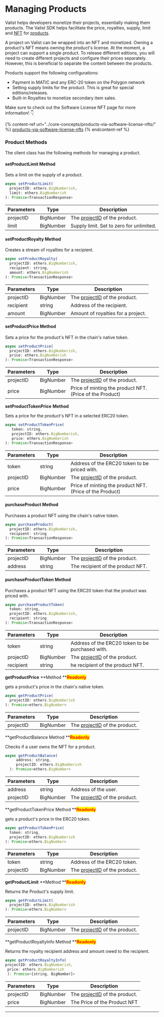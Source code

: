 # Managing Products

Valist helps developers monetize their projects, essentially making them products. The Valist SDK helps facilitate the price, royalties, supply, limit and [NFT](../core-concepts/products-via-software-license-nfts/) for [products](../core-concepts/products-via-software-license-nfts/).&#x20;

A project on Valist can be wrapped into an NFT and monetized. Owning a product's NFT means owning the product's license. At the moment, a project can support a single product. To release different editions, you will need to create different projects and configure their prices separately. However, this is beneficial to separate the content between the products.

Products support the following configurations:

* Payment in MATIC and any ERC-20 token on the Polygon network
* Setting supply limits for the product. This is great for special editions/releases.
* Built-in Royalties to monetize secondary item sales.

Make sure to check out the Software License NFT page for more information! 👇

{% content-ref url="../core-concepts/products-via-software-license-nfts/" %}
[products-via-software-license-nfts](../core-concepts/products-via-software-license-nfts/)
{% endcontent-ref %}

### Product Methods

The client class has the following methods for managing a product.&#x20;

#### setProductLimit Method

Sets a limit on the supply of a product.

```jsx
async setProductLimit(
  projectID: ethers.BigNumberish,
  limit: ethers.BigNumberish
): Promise<TransactionResponse> 
```

| Parameters | Type      | Description                                                      |
| ---------- | --------- | ---------------------------------------------------------------- |
| projectID  | BigNumber | The [projectID](managing-projects.md#projectid) of the product.  |
| limit      | BigNumber | Supply limit. Set to zero for unlimited.                         |

#### setProductRoyalty Method&#x20;

Creates a stream of royalties for a recipient.&#x20;

```jsx
async setProductRoyalty(
  projectID: ethers.BigNumberish,
  recipient: string,
  amount: ethers.BigNumberish
): Promise<TransactionResponse>
```

| Parameters | Type      | Description                                                      |
| ---------- | --------- | ---------------------------------------------------------------- |
| projectID  | BigNumber | The [projectID](managing-projects.md#projectid) of the product.  |
| recipient  | string    | Address of the recipient.                                        |
| amount     | BigNumber | Amount of royalties for a project.                               |

#### setProductPrice Method

Sets a price for the product's NFT in the chain's native token.&#x20;

```jsx
async setProductPrice(
  projectID: ethers.BigNumberish, 
  price: ethers.BigNumberish
): Promise<TransactionResponse>
```

| Parameters | Type      | Description                                                      |
| ---------- | --------- | ---------------------------------------------------------------- |
| projectID  | BigNumber | The [projectID](managing-projects.md#projectid) of the product.  |
| price      | BigNumber | Price of minting the product NFT. (Price of the Product)         |

**setProductTokenPrice** **Method**

Sets a price for the product's NFT in a selected ERC20 token.

```jsx
async setProductTokenPrice(
   token: string,
   projectID: ethers.BigNumberish,
   price: ethers.BigNumberish
): Promise<TransactionResponse>
```

| Parameters | Type      | Description                                                      |
| ---------- | --------- | ---------------------------------------------------------------- |
| token      | string    | Address of the ERC20 token to be priced with.                    |
| projectID  | BigNumber | The [projectID](managing-projects.md#projectid) of the product.  |
| price      | BigNumber | Price of minting the product NFT. (Price of the Product)         |

#### purchaseProduct Method

Purchases a product NFT using the chain's native token.&#x20;

```jsx
async purchaseProduct(
  projectID: ethers.BigNumberish, 
  recipient: string
): Promise<TransactionResponse> 
```

| Parameters | Type      | Description                                                      |
| ---------- | --------- | ---------------------------------------------------------------- |
| projectID  | BigNumber | The [projectID](managing-projects.md#projectid) of the product.  |
| address    | string    | The recipient of the product NFT.                                |

#### purchaseProductToken Method&#x20;

Purchases a product NFT using the ERC20 token that the product was priced with.&#x20;

```jsx
async purchaseProductToken(
  token: string,
  projectID: ethers.BigNumberish,
  recipient: string
): Promise<TransactionResponse> 
```

| Parameters | Type      | Description                                                     |
| ---------- | --------- | --------------------------------------------------------------- |
| token      | string    | Address of the ERC20 token to be purchased with.                |
| projectID  | BigNumber | The [projectID](managing-projects.md#projectid) of the product. |
| recipient  | string    | he recipient of the product NFT.                                |

**getProductPrice** **Method **<mark style="color:red;">**Readonly**</mark>

gets a product's price in the chain's native token.&#x20;

```jsx
async getProductPrice(
  projectID: ethers.BigNumberish
): Promise<ethers.BigNumber>
```

| Parameters | Type      | Description                                                      |
| ---------- | --------- | ---------------------------------------------------------------- |
| projectID  | BigNumber | The [projectID](managing-projects.md#projectid) of the product.  |

**getProductBalance Method **<mark style="color:red;">**Readonly**</mark>&#x20;

Checks if a user owns the NFT for a product.&#x20;

```jsx
async getProductBalance(
     address: string,
     projectID: ethers.BigNumberish
  ): Promise<ethers.BigNumber>
```

| Parameters | Type      | Description                                                      |
| ---------- | --------- | ---------------------------------------------------------------- |
| address    | string    | Address of the user.                                             |
| projectID  | BigNumber | The [projectID](managing-projects.md#projectid) of the product.  |

**getProductTokenPrice Method **<mark style="color:red;">**Readonly**</mark>&#x20;

gets a product's price in the ERC20 token.&#x20;

```jsx
async getProductTokenPrice(
  token: string,
  projectID: ethers.BigNumberish
): Promise<ethers.BigNumber> 
```

| Parameters | Type      | Description                                                      |
| ---------- | --------- | ---------------------------------------------------------------- |
| token      | string    | Address of the ERC20 token.                                      |
| projectID  | BigNumber | The [projectID](managing-projects.md#projectid) of the product.  |

**getProductLimit** **Method **<mark style="color:red;">**Readonly**</mark>

Returns the Product's supply limit.&#x20;

```jsx
async getProductLimit(
  projectID: ethers.BigNumberish
): Promise<ethers.BigNumber>
```

| Parameters | Type      | Description                                                      |
| ---------- | --------- | ---------------------------------------------------------------- |
| projectID  | BigNumber | The [projectID](managing-projects.md#projectid) of the product.  |

**getProductRoyaltyInfo Method **<mark style="color:red;">**Readonly**</mark>

Returns the royalty recipient address and amount owed to the recipient.&#x20;

```jsx
async getProductRoyaltyInfo(
projectID: ethers.BigNumberish,
 price: ethers.BigNumberish
 ): Promise<[string, BigNumber]> 
```

| Parameters | Type      | Description                                                      |
| ---------- | --------- | ---------------------------------------------------------------- |
| projectID  | BigNumber | The [projectID](managing-projects.md#projectid) of the product.  |
| price      | BigNumber | The Price of the Product NFT                                     |

****
